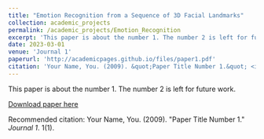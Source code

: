 ```yaml
---
title: "Emotion Recognition from a Sequence of 3D Facial Landmarks"
collection: academic_projects
permalink: /academic_projects/Emotion_Recognition
excerpt: 'This paper is about the number 1. The number 2 is left for future work.'
date: 2023-03-01
venue: 'Journal 1'
paperurl: 'http://academicpages.github.io/files/paper1.pdf'
citation: 'Your Name, You. (2009). &quot;Paper Title Number 1.&quot; <i>Journal 1</i>. 1(1).'
---
```

This paper is about the number 1. The number 2 is left for future work.

[Download paper here](http://academicpages.github.io/files/paper1.pdf)

Recommended citation: Your Name, You. (2009). "Paper Title Number 1." <i>Journal 1</i>. 1(1).
